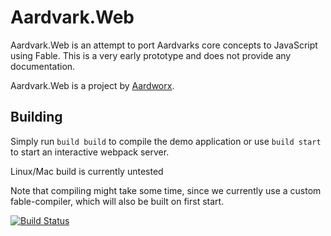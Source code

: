 # Aardvark.Web

Aardvark.Web is an attempt to port Aardvarks core concepts to JavaScript using Fable.
This is a very early prototype and does not provide any documentation.

Aardvark.Web is a project by [Aardworx](https://aardworx.com/).

## Building

Simply run `build build` to compile the demo application or use `build start` to start an interactive webpack server.

Linux/Mac build is currently untested

Note that compiling might take some time, since we currently use a custom fable-compiler, which will also be built on first start.



[![Build Status](https://dev.azure.com/aardworx/Aardvark.Web/_apis/build/status/Aardvark.Web?branchName=master)](https://dev.azure.com/aardworx/Aardvark.Web/_build/latest?definitionId=1&branchName=master)
